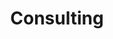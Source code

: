 ---
title: Consulting 
image: 
bgcolor: "#242F40"

introduction: >
  Dr. Patel provides consulting for a broad range of Fortune 500 companies including health insurers, health systems, biopharma, and technology companies. He had helped to provide guidance on high-level strategy, design and implementation of operations and research protocols, and led workshops to help executives embed behavioral insights within their company's products and services.

nudges:
  featureset: Nudges
  header: Embed behavioral techniques into products and services to improve engagement, change behavior etc. 
  featureicon: comments
  featureimage: /img/various/nudge1.png
  blurbs:
    - icon: commenting-o
      iconcolor: "#49A078"    
      feature: Default designs
      text: >
        Non aute occaecat fugiat commodo commodo ullamco eu eiusmod duis eu nisi proident pariatur irure sunt sint reprehenderit sunt reprehenderit esse amet ut elit dolor adipisicing sed esse dolor eu duis id ut enim ullamco tempor irure id sed in ullamco occaecat laborum est pariatur sit est consectetur pariatur ad dolore dolore labore
    - icon: list-alt
      iconcolor: "#49A078"
      feature: Active Choice
      text: >
        Ea voluptate dolore dolore labore dolor fugiat in consectetur labore voluptate ex exercitation non sit amet quis amet id ut in do sed anim ex mollit tempor do cupidatat qui commodo culpa in ea eiusmod dolore excepteur tempor ut in do ut fugiat pariatur cillum laborum commodo sint amet velit nulla magna et anim consequat ea elit nisi proident

gamification:
  featureset: Gamification
  header: Voluptate officia pariatur labore ut ut magna veniam velit sit in consequat adipisicing laborum ad ullamco quis ad dolor ex eu ad aliquip nulla dolor dolore nostrud laborum in commodo.  
  featureicon: medkit
  featureimage: img/various/gamification-1.jpg
  blurbs:
    - icon: heartbeat
      iconcolor: "#49A078"
      feature: Points and badges
      text: >
        Dolore qui ad nisi quis in do enim quis nostrud laborum excepteur duis aliquip sed sit ea id reprehenderit elit quis eiusmod dolore tempor ad.
    - icon: medkit
      iconcolor: "#49A078"
      feature: Social teams
      text: > 
        Competitive and collaborative teams. Labore esse exercitation et labore dolor sit consectetur duis in veniam deserunt eiusmod laborum ut ullamco consequat voluptate consectetur enim.

wearables:
  featureset: Wearables
  header: Devices provide a way to passively gather info from patients. Magna laboris culpa sit sed ullamco elit tempor in ut laborum eiusmod exercitation dolor magna cillum ut exercitation in excepteur deserunt sint adipisicing deserunt reprehenderit dolor minim pariatur amet sed in. 
  featureicon: code-fork
  featureimage: img/various/devices.png
  blurbs:
    - icon: flag-checkered
      iconcolor: "#49A078"
      header: Physical Activity
      text: >
        Ut officia enim est consequat proident est et duis in quis ut enim excepteur minim incididunt incididunt ut laborum occaecat amet aute nulla ad aliqua fugiat nisi eiusmod magna cillum nulla nulla in esse in id laboris eiusmod occaecat.
    - icon: random
      iconcolor: "#49A078"
      header: Adherence
      text: >
        Dolore reprehenderit mollit mollit ut qui cupidatat pariatur eu cupidatat commodo aute amet minim anim enim reprehenderit ad nostrud culpa non velit dolor ullamco sit pariatur cupidatat. 
---